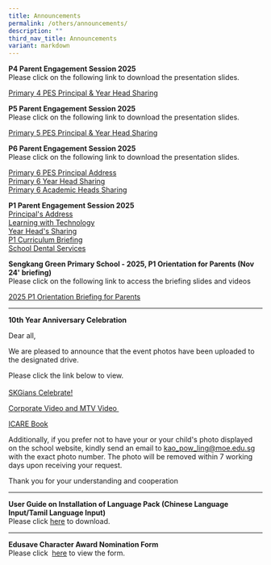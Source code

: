 ```yaml
---
title: Announcements
permalink: /others/announcements/
description: ""
third_nav_title: Announcements
variant: markdown
---
```

<p></p>
<p><strong>P4 Parent Engagement Session 2025<br></strong>Please click on
the following link to download the presentation slides.</p>
<p><a href="/files/2025_PES/Primary_4_PES_Principal_and_Year_Head_Sharing.pdf" rel="noopener noreferrer nofollow" target="_blank">Primary 4 PES Principal &amp; Year Head Sharing</a>
</p><p></p>
<p><strong>P5 Parent Engagement Session 2025<br></strong>Please click on
the following link to download the presentation slides.</p>
<p><a href="/files/2025_PES/Primary_5_PES_Principal_and_Year_Head_Sharing.pdf" rel="noopener noreferrer nofollow" target="_blank">Primary 5 PES Principal &amp; Year Head Sharing</a>
</p><p></p>
<p><strong>P6 Parent Engagement Session 2025<br></strong>Please click on
the following link to download the presentation slides.</p>
<p><a href="/files/2025_PES/P6_PES/principal_address.pdf" rel="noopener noreferrer nofollow" target="_blank">Primary 6 PES Principal Address</a>
<br><a href="/files/2025_PES/P6_PES/p6_yearhead.pdf" rel="noopener noreferrer nofollow" target="_blank">Primary 6 Year Head Sharing</a>
	<br><a href="/files/2025_PES/P6_PES/p6_academic_heads.pdf" rel="noopener noreferrer nofollow" target="_blank">Primary 6 Academic Heads Sharing</a>
</p>
<p></p>
<p></p>
<p><strong>P1 Parent Engagement Session 2025</strong>
<br><a href="https://docs.google.com/presentation/d/1ewnAjut0xyVtCilc6zmTkFXSA05kekD6/edit?usp=drive_link&amp;ouid=108380397741574116780&amp;rtpof=true&amp;sd=true" rel="noopener nofollow" target="_blank">Principal's Address</a><br>
<a href="https://drive.google.com/file/d/1YqQHm7vuheGUefa19l_oUpSP1L1460dz/view?usp=drive_link" rel="noopener nofollow" target="_blank">Learning with Technology</a>
<br><a href="https://docs.google.com/presentation/d/1T-axt0O-11chtCKJ7c2FedIgXuTIUrcz/edit?usp=drive_link&amp;ouid=108380397741574116780&amp;rtpof=true&amp;sd=true" rel="noopener nofollow" target="_blank">Year Head's Sharing</a>
<br><a href="https://docs.google.com/presentation/d/1gKReZ2m7XBi69AjHVE8bhG8gCuwXxuuU/edit?usp=drive_link&amp;ouid=108380397741574116780&amp;rtpof=true&amp;sd=true" rel="noopener nofollow" target="_blank">P1 Curriculum Briefing</a>
<br><a href="https://go.gov.sg/schdentalservices" rel="noopener nofollow" target="_blank">School Dental Services</a>
</p>
<p><strong>Sengkang Green Primary School - 2025, P1 Orientation for Parents (Nov 24' briefing)<br></strong>Please
click on the following link to access the briefing slides and videos
<br>
</p>
<p><a href="https://drive.google.com/drive/folders/1pEyVRPJPnPFnwGjisfdvgzNq17X9nWcG?usp=sharing" rel="noopener noreferrer nofollow" target="_blank">2025 P1 Orientation Briefing for Parents</a>
</p>
<p></p>
<hr>
<p><strong>10th Year Anniversary Celebration</strong>
</p>
<p>Dear all,</p>
<p>We are pleased to announce that the event photos have been uploaded to
the designated drive.&nbsp;</p>
<p>Please click the link below to view.
<br>
<br><a href="https://drive.google.com/drive/folders/1s2eae6oBfmkk-Y4OBZM-vFcOTuWjbXOH?usp=sharing" rel="noopener" target="_blank">SKGians Celebrate!</a>
</p>
<p><a href="/others/announcements/10thyearanniversarycelebration/" rel="noopener noreferrer nofollow" target="_blank">Corporate Video and MTV Video&nbsp;</a>
</p>
<p><a href="https://drive.google.com/drive/folders/1--zrSWJ7DkQG_FIZfQXhHaGRM0Sp7tLz" rel="noopener" target="_blank">ICARE Book</a>
</p>
<p>Additionally, if you prefer not to have your or your child's photo displayed
on the school website, kindly send an email to <a href="mailto:kao_pow_ling@moe.edu.sg" rel="noopener noreferrer nofollow" target="">kao_pow_ling@moe.edu.sg</a> with the
exact photo number. The photo will be removed within 7 working days upon
receiving your request.</p>
<p>Thank you for your understanding and cooperation</p>
<hr>
<p><strong>User Guide on Installation of Language Pack (Chinese Language Input/Tamil Language Input)<br></strong>Please
click&nbsp;<a href="/files/User%20Guide%20to%20install%20language%20in%20Win%2010.pdf" rel="noopener" target="_blank">here</a>&nbsp;to
download.</p>
<hr>
<p><strong>Edusave Character Award Nomination Form<br></strong>Please click&nbsp;
<a href="/files/ECHA%20NOMINATION%20FORM%202020.pdf" rel="noopener" target="_blank">here</a>&nbsp;to view the form.<strong><br></strong>
</p>